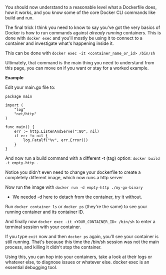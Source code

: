 You should now understand to a reasonable level what a Dockerfile does, how it works, and you know some of the core Docker CLI commands like build and run.

The final trick I think you need to know to say you've got the very basics of Docker is how to run commands against *already running* containers. This is done with `docker exec` and you'll mostly be using it to connect to a container and investigate what's happening inside it.

This can be done with `docker exec -it <container_name_or_id> /bin/sh` 

Ultimately, that command is the main thing you need to understand from this page, you can move on if you want or stay for a worked example.

**Example**

Edit your main.go file to:
```
package main

import (
    "log"
    "net/http"
)

func main() {
    err := http.ListenAndServe(":80", nil)
    if err != nil {
        log.Fatalf("%v", err.Error())
    }
}
```

And now run a build command with a different -t (tag) option:
`docker build -t empty-http .`

Notice you didn't even need to change your dockerfile to create a completely different image, which now runs a http server 

Now run the image with `docker run -d empty-http ./my-go-binary`
- We needed -d here to detach from the container, try it without.

Run `docker container ls` or `docker ps` (they're the same) to see your running container and its container ID.

And finally now `docker exec -it <YOUR_CONTAINER_ID> /bin/sh` to enter a terminal session with your container.

If you type `exit` now and then `docker ps` again, you'll see your container is still running. That's because this time the /bin/sh session was not the main process, and killing it didn't stop the container.

Using this, you can hop into your containers, take a look at their logs or whatever else, to diagnose issues or whatever else. 
docker exec is an essential debugging tool.